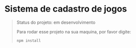 <h1>Sistema de cadastro de jogos</h1>

> Status do projeto: em desenvolvimento
>
> Para rodar esse projeto na sua maquina, por favor digite:
>
>```
>npm install
> ```
> 
> 
